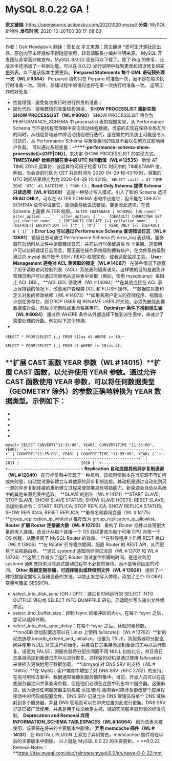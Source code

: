 # MySQL 8.0.22 GA！

**原文链接**: https://opensource.actionsky.com/20201020-mysql/
**分类**: MySQL 新特性
**发布时间**: 2020-10-20T00:38:17-08:00

---

作者：Geir Hoydalsvik
翻译：管长龙
本文来源：原文翻译
*爱可生开源社区出品，原创内容未经授权不得随意使用，转载请联系小编并注明来源。
MySQL 开发团队非常高兴地宣布，MySQL 8.0.22 现在可以下载了。除了 Bug 的修复，此版本中还添加了一些新功能。可以在 8.0.22 发行说明中找到更改和错误修复的完整列表。以下是该版本主要更新。
**Perpared Statements**
**每个 DML 语句预处理一次（WL＃9384）**
Perpared 语句只在 Perpare 时准备一次，而不是在每次执行时准备一次。同样，存储过程中的语句也将在第一次执行时准备一次。
这项工作的好处是：
- 性能增强：避免每次执行时进行昂贵的准备；
- 简化代码：避免繁琐的准备结构回滚。
**SHOW PROCESSLIST**
**重新实现 SHOW PROCESSLIST（WL＃9090）**
SHOW PROCESSLIST 将作为 PERFORMANCE_SCHEMA 中 processlist 表的视图实现，从 Performance Schema 而不是线程管理器中查询活动线程数据。当前的实现在保持全局互斥的同时，从线程管理器中跨活动线程进行迭代，这在繁忙的系统上可能是令人讨厌的。从 Performance Schema 中聚合相同的信息不会以任何方式影响用户负载。
可以通过系统变量：**&#8211;****-performance-schema-show-processlist[={OFF|ON}]**，来决定 SHOW PROCESSLIST 的实现方式。
**TIMESTAMP**
**检索存储在表中的 UTC 时间戳值（WL＃12535）**
新增 AT TIME ZONE 运算符，该运算符可用于检索 UTC 时间中的 TIMESTAMP 值。
例如，当会话的时区为 CET 并且时间为 2020-04-29 16:43:19 时，获取的 UTC 时间结果将变为为 2020-04-29 14:43:19。
`SELECT cast( a AT TIME ZONE 'UTC' AS DATETIME ) FROM t1；`
**Read Only Schema**
**提供 Schema 只读选项（WL＃13369）**
这是一种禁止写入模式。引入了新的 Schema 选项 **READ ONLY**。可以在 ALTER SCHEMA 语句中设置它，但不能在 CREATE SCHEMA 语句中设置它，否则会导致语法错误。要更改此选项，在该 Schema 上需要 ALTER 权限。 
`ALTER {DATABASE | SCHEMA} [db_name]``    alter_option ...`` ``alter_option: {``    [DEFAULT] CHARACTER SET [=] charset_name``  | [DEFAULT] COLLATE [=] collation_name``  | [DEFAULT] ENCRYPTION [=] {'Y' | 'N'}``  | READ ONLY [=] {DEFAULT | 0 | 1}``}`
**Error Log**
**可以通过 Performance Schema 查询错误日志（WL＃13681）**
错误日志可通过 Performance Schema 的 error_log 表获得。服务器在启动时从文件中读取错误日志，并在执行时保留最后 N 个条目。这使用户可以访问错误日志信息，而无需在操作系统级别拥有帐户，在文件系统级别通过向 mysql 用户授予 SSH / READ 权限实现，或者适配监视工具。
**User Management**
**避免对 ACL 表读取的锁定（WL＃14087）**
在某些情况下放宽了用于读取访问控制列表（ACL）系统表的隔离语义。这样做的目的是避免非管理员用户可以通过简单地从这些表中读取（例如，使用 mysqldump）来阻止 ACL DDL。
**ACL DDL 锁改进（WL＃14084）**在其他连接在 ACL 表上保持锁的情况下，改善用户管理类 DDL 和 FLUSH 操作。
**数据库对象和定义对象的修改依赖（WL＃14073）**如果某用户定义的存储程序、视图或计划任务存在，则 DROP USER 和 RENAME USER 将失败。必须先删除此类数据库对象，然后才能删除或重命名某用户。
**Optimizer**
**条件下推到派生表（WL＃8084）**
通过将 WHERE 条件从外部选择下推到派生表中，来减少了需要处理的行数。例如以下这个转换。
- 
`SELECT * FROM(SELECT i,j FROM t1)as dt WHERE i> 10;`- 
```
SELECT * FROM(SELECT i,j FROM t1 WHERE i> 10)as dt;
```
**扩展 CAST 函数 YEAR 参数（WL＃14015）**扩展 CAST 函数，以允许使用 YEAR 参数。通过允许 CAST 函数使用 YEAR 参数，可以将任何数据类型（GEOMETRY 除外）的参数正确地转换为 YEAR 数据类型。示例如下：
- 
- 
- 
- 
- 
- 
`mysql> SELECT CONVERT("11:35:00", YEAR), CONVERT(TIME "11:35:00", YEAR);``+---------------------------+--------------------------------+``| CONVERT("11:35:00", YEAR) | CONVERT(TIME "11:35:00", YEAR) |``+---------------------------+--------------------------------+``|                      2011 |                           2020 |``+---------------------------+--------------------------------+`
**Replication**
**自动连接其他异步复制通道（WL＃12649）**
在异步复制中实现了一种机制，该机制使副本在当前源不可访问或失败是，自动尝试重新建立与其他源的异步复制连接。其动机是通过自动化到另一源的异步复制连接的重新建立过程来使部署具有容错能力。新来源会自动从系统中的其他来源列表中选取。
**SLAVE 的别名（WL＃14171）**START SLAVE;
STOP SLAVE;
SHOW SLAVE STATUS;
SHOW SLAVE HOSTS;
RESET SLAVE;
添加别名命令：
START REPLICA;
STOP REPLICA;
SHOW REPLICA STATUS;
SHOW REPLICAS;
RESET REPLICA;
**重命名和弃用变量（WL＃14175）**group_replication_ip_whitelist 推荐改为 group_replication_ip_allowlist。
**Router**
**扩展 Router 连接最大数（WL＃10703）**
重构了 Router 插件以处理更大量的传入连接。该设计从每个连接一个 OS 线程更改为每个可用 CPU 内核一个 OS 线程，从而提高了 MySQL Router 的效率。
**在引导程序上启用 REST 接口（WL＃13906）**在 Router 引导程序期间，配置 Router 的 REST API，从而更易于监视路由器。
**通过 systemd 通知同步测试消息（WL＃13707 和 WL＃13708）**这项工作减少了运行 Router 测试套件所需的时间。是通过利用 systemd 通知支持来消除测试启动过程中不必要的等待，而不是等待固定的时间。
**Other**
**数据定期存储，可选择输出或转储到文件（WL＃13926）**
提供了一种将数据定期写入存储设备的方法，以防止发生写入停顿。添加了三个 GLOBAL 变量可覆盖 SESSION。
- select_into_disk_sync (ON / OFF)：通过长时间运行的 SELECT INTO  OUTFILE 语句或 SELECT INTO DUMPFILE 语句，启动同步写入输出文件缓冲区。 
- select_into_buffer_size：控制 fsync 的缓冲区的大小。在每个 fsync 之后，您可以选择休眠。
- select_into_disk_sync_delay：在每个 fsync 之后，休眠的毫秒数。
**InnoDB 添加配置选项以在 Linux 上使用 fallocate()（WL＃13782）**新的动态选项 innodb_extend_and_initialize。设置为 TRUE，则服务器将分配空间并使用 NULL 对其进行初始化，并且将日志条目添加到重做日志中以进行恢复。设置为 FALSE，则服务器将分配空间而不用 NULL 初始化它，并且将日志条目添加到重做日志中以进行恢复。这样做的动机是通过使用 fallocate() 来使插入更快地用于数据加载。
**libmysql 对 DNS SRV 的支持（WL＃13905）**在 MySQL 客户端库中增加了对 DNS SRV（RFC 2782）的支持。在高可用性方案中，数据通常镜像到服务器群集中。当前，开发人员可以在这些服务器之间共享查询负载，但是他们必须在连接中列出每个服务器。这很麻烦，因为更改任何服务器主机名或 添加/删除 服务器可能涉及更改整个应用程序场中的代码或配置文件。DNS SRV 记录允许 DNS 管理员将单个 DNS 域映射到多个服务器，并且 DNS 管理员可以在中央位置对此进行更新。DNS SRV 记录已被广泛使用，并且是用于枚举给定主机，域的实施服务器列表的标准机制。
**Deprecation and Removal**
**弃用 INFORMATION_SCHEMA.TABLESPACES（WL＃14064）**
因为该表未被使用，该表将在将来的主要版本中删除。
**弃用 memcache 插件（WL＃14131）**
在 INSTALL PLUGIN 上添加了弃用警告。memcached 插件将在以后的主要版本中删除。
以上就是 MySQL 8.0.22 的主要更新。> **8.0.22 Release Notes：**https://dev.mysql.com/doc/relnotes/mysql/8.0/en/news-8-0-22.html